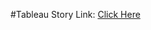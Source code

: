 #Tableau Story Link:
[Click Here](https://public.tableau.com/app/profile/jambugolam.charan/viz/story_17509463756920/Story1?publish=yes)
